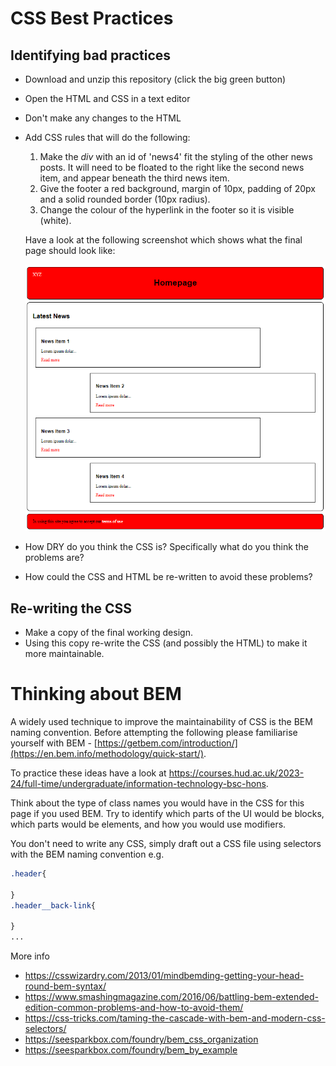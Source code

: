 # CSS Best Practices

## Identifying bad practices
* Download and unzip this repository (click the big green button)
* Open the HTML and CSS in a text editor
* Don't make any changes to the HTML
* Add CSS rules that will do the following:
    1. Make the *div* with an id of 'news4' fit the styling of the other news posts. It will need to be floated to the right like the second news item, and appear beneath the third news item.
    2. Give the footer a red background, margin of 10px, padding of 20px and a solid rounded border (10px radius).
    3. Change the colour of the hyperlink in the footer so it is visible (white).
    
    Have a look at the following screenshot which shows what the final page should look like:
    
    ![News Page](news.png "Example")
* How DRY do you think the CSS is? Specifically what do you think the problems are? 
* How could the CSS and HTML be re-written to avoid these problems? 

## Re-writing the CSS
* Make a copy of the final working design.
* Using this copy re-write the CSS (and possibly the HTML) to make it more maintainable. 

# Thinking about BEM
A  widely used technique to improve the maintainability of CSS is the BEM naming convention. Before attempting the following please familiarise yourself with BEM - [https://getbem.com/introduction/](https://en.bem.info/methodology/quick-start/).

To practice these ideas have a look at https://courses.hud.ac.uk/2023-24/full-time/undergraduate/information-technology-bsc-hons.  

Think about the type of class names you would have in the CSS for this page if you used BEM. Try to identify which parts of the UI would be blocks, which parts would be elements, and how you would use modifiers.

You don't need to write any CSS, simply draft out a CSS file using selectors with the BEM naming convention e.g.

```css
.header{

}
.header__back-link{

}
...
```

More info
* https://csswizardry.com/2013/01/mindbemding-getting-your-head-round-bem-syntax/
* https://www.smashingmagazine.com/2016/06/battling-bem-extended-edition-common-problems-and-how-to-avoid-them/
* https://css-tricks.com/taming-the-cascade-with-bem-and-modern-css-selectors/  
* https://seesparkbox.com/foundry/bem_css_organization
* https://seesparkbox.com/foundry/bem_by_example

